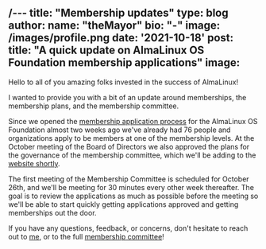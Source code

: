 /---
title: "Membership updates"
type: blog
author: 
 name: "theMayor"
 bio: "-"
 image: /images/profile.png
date: '2021-10-18'
post:
    title: "A quick update on AlmaLinux OS Foundation membership applications"
    image: 
---

Hello to all of you amazing folks invested in the success of AlmaLinux!

I wanted to provide you with a bit of an update around memberships, the membership plans, and the membership committee.

Since we opened the [membership application process](/blog/what-almalinux-foundation-membership-means-for-you/) for the AlmaLinux OS Foundation almost two weeks ago we've already had 76 people and organizations apply to be members at one of the membership levels. At the October meeting of the Board of Directors we also approved the plans for the governance of the membership committee, which we'll be adding to the [website shortly](https://github.com/AlmaLinux/almalinux.org/issues/21).

The first meeting of the Membership Committee is scheduled for October 26th, and we'll be meeting for 30 minutes every other week thereafter. The goal is to review the applications as much as possible before the meeting so we'll be able to start quickly getting applications approved and getting memberships out the door.

If you have any questions, feedback, or concerns, don't hesitate to reach out to [me](mailto:benny@almalinux.org), or to the full [membership committee](mailto:membership@almalinux.org)!